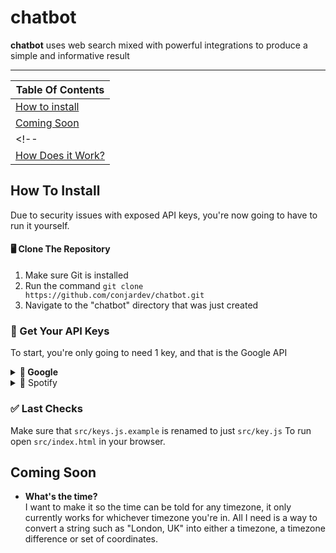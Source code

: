 # chatbot
**chatbot** uses web search mixed with powerful integrations to produce a simple and informative result

---

| Table Of Contents |
| - |
| [How to install](#how-to-install) |
| [Coming Soon](#coming-soon) |
<!-- | [What is Chatbot?]() |
| [How Does it Work? ]() | -->

## How To Install
Due to security issues with exposed API keys, you're now going to have to run it yourself.

#### :desktop_computer: Clone The Repository
1. Make sure Git is installed
2. Run the command `git clone https://github.com/conjardev/chatbot.git`
3. Navigate to the "chatbot" directory that was just created

### :key: Get Your API Keys
To start, you're only going to need 1 key, and that is the Google API
<details>
    <summary><b>&#128270; Google</b></summary>
    You'll need:
    <ul>
        <li>A Google account</li>
    </ul>
    Steps:
    <ol>
        <li>Navigate to the Google <a href="https://console.cloud.google.com/">Cloud Console</a></li>
        <li>Create a project</li>
        <li>In the navigation menu, go to <code>APIs & Services > Library</code></li>
        <li>Search for "Custom Search API"</li>
        <li>Click "Enable"</li>
        <li>In the navigation menu, go to <code>APIs & Services > Credentials</code></li>
        <li>Under "API keys" click the first one</li>
        <li>Copy the key and paste it into <code>src/keys.js</code>
    </ol>
</details>
<details>
    <summary>&#127925; Spotify</summary>
    You'll need:
    <ul>
        <li>A Spotify Account</li>
    </ul>
    Steps:
    <ol>
        <li>Navigate to <a href="https://developer.spotify.com/dashboard">Spotify Developers</a></li>
        <li>Click "Create App"</li>
        <li>Set the app name and description to whatever you want</li>
        <li>You do not need to fill the <code>Website</code> field</li>
        <li>Set <code>Redirect URI</code> to any valid URL, such as "https://connorjarrett.com", it will not be used later.</li>
        <li>In your app, click "Settings"</li>
        <li>Copy the "Client ID" into <code>src/keys.js</code> under <code>spotify.clientID</code></li>
        <li>Click "View client secret" and copy it into <code>src/keys.js</code> under <code>spotify.clientSecret</code></li>
    </ol>
</details>

### :white_check_mark: Last Checks
Make sure that <code>src/keys.js.example</code> is renamed to just <code>src/key.js</code>
To run open <code>src/index.html</code> in your browser.

## Coming Soon
- <b>What's the time?</b><br>I want to make it so the time can be told for any timezone, it only currently works for whichever timezone you're in. All I need is a way to convert a string such as "London, UK" into either a timezone, a timezone difference or set of coordinates.
